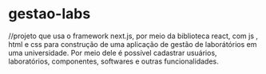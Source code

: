 # gestao-labs
//projeto que usa o framework next.js, por meio da biblioteca react, com js , html e css para construção de uma aplicação de gestão de laborátórios em uma universidade. Por meio dele é possível cadastrar usuários, laboratórios, componentes, softwares e outras funcionalidades.
